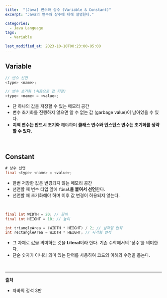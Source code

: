 ```yaml
---
title:  "[Java] 변수와 상수 (Variable & Constant)"
excerpt: "Java의 변수와 상수에 대해 설명한다."

categories:
  - Java Language
tags:
  - Variable

last_modified_at: 2023-10-10T00:23:00-05:00
---
```

## Variable
```java
// 변수 선언
<type> <name>;

// 변수 초기화 (처음으로 값 저장)
<type> <name> = <value>;
```
- 단 하나의 값을 저장할 수 있는 메모리 공간
- 변수 초기화를 진행하지 않으면 알 수 없는 값 (garbage value)이 남아있을 수 있다.
- **지역 변수는 반드시 초기화** 해야하며 **클래스 변수와 인스턴스 변수는 초기화를 생략할 수 있다.**

<br>

## Constant
```java
# 상수 선언
final <type> <name> = <value>;
```
- 한번 저장한 값은 변경되지 않는 메모리 공간
- 선언할 때 변수 타입 앞에 **`final`을 붙여서 선언**한다.
- 선언할 때 초기화해야 하며 이후 값 변경이 허용되지 않는다.

<br>

```java
final int WIDTH = 20; // 길이
final int HEIGHT = 10; // 높이

int triangleArea = (WIDTH * HEIGHT) / 2; // 삼각형 면적
int rectangleArea = WIDTH * HEIGHT; // 사각형 면적
```
- 그 자체로 값을 의미하는 것을 **Literal**이라 한다. 기존 수학에서의 '상수'를 의미한다.
- 단순 숫자가 아니라 의미 있는 단어를 사용하여 코드의 이해와 수정을 돕는다.

<br>

---

**출처**
- 자바의 정석 3판